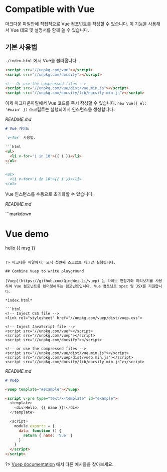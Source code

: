 # Compatible with Vue

마크다운 파일안에 직접적으로 Vue 컴포넌트를 작성할 수 있습니다. 이 기능을 사용해서 Vue 데모 및 설명서를 함께 쓸 수 있습니다.

## 기본 사용법

`./index.html` 에서 Vue를 불러옵니다.

```html
<script src="//unpkg.com/vue"></script>
<script src="//unpkg.com/docsify"></script>

<!-- Or use the compressed files -->
<script src="//unpkg.com/vue/dist/vue.min.js"></script>
<script src="//unpkg.com/docsify/lib/docsify.min.js"></script>
```

이제 마크다운파일에서 Vue 코드를 즉시 작성할 수 있습니다. `new Vue({ el: '#main' })` 스크립트는 실행되어서 인스턴스를 생성합니다.

*README.md*

````markdown
# Vue 가이드

`v-for` 사용법.

​```html
<ul>
  <li v-for="i in 10">{{ i }}</li>
</ul>
```

<ul>
  <li v-for="i in 10">{{ i }}</li>
</ul>
````

Vue 인스턴스를 수동으로 초기화할 수 있습니다.

*README.md*

​```markdown
# Vue demo

<div id="main">hello {{ msg }}</div>

<script>
  new Vue({
    el: '#main',
    data: { msg: 'Vue' }
  })
</script>
```

!> 마크다운 파일에서, 오직 첫번째 스크립트 태그만 실행됩니다.

## Combine Vuep to write playground

[Vuep](https://github.com/QingWei-Li/vuep) 는 라이브 편집기와 미리보기를 사용하여 Vue 컴포넌트를 렌더링해주는 컴포넌트입니다. Vue 컴포넌트 spec 및 JSX를 지원합니다.

*index.html*

```html
<!-- Inject CSS file -->
<link rel="stylesheet" href="//unpkg.com/vuep/dist/vuep.css">

<!-- Inject JavaScript file -->
<script src="//unpkg.com/vue"></script>
<script src="//unpkg.com/vuep"></script>
<script src="//unpkg.com/docsify"></script>

<!-- or use the compressed files -->
<script src="//unpkg.com/vue/dist/vue.min.js"></script>
<script src="//unpkg.com/vuep/dist/vuep.min.js"></script>
<script src="//unpkg.com/docsify/lib/docsify.min.js"></script>
```

*README.md*
```markdown
# Vuep

<vuep template="#example"></vuep>

<script v-pre type="text/x-template" id="example">
  <template>
    <div>Hello, {{ name }}!</div>
  </template>

  <script>
    module.exports = {
      data: function () {
        return { name: 'Vue' }
      }
    }
  </script>
</script>
```

?>  [Vuep documentation](https://qingwei-li.github.io/vuep/) 에서 다른 예시들을 찾아보세요.
